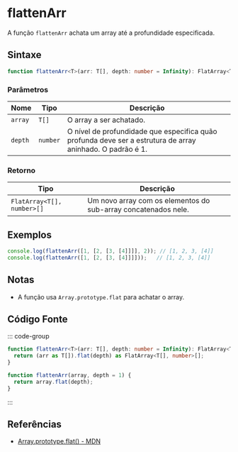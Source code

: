 # flattenArr

A função `flattenArr` achata um array até a profundidade especificada.

## Sintaxe

```typescript
function flattenArr<T>(arr: T[], depth: number = Infinity): FlatArray<T[], number>[];
```

### Parâmetros

| Nome    | Tipo      | Descrição                                                          |
|---------|-----------|--------------------------------------------------------------------|
| `array` | `T[]`   | O array a ser achatado.                                             |
| `depth` | `number`  | O nível de profundidade que especifica quão profunda deve ser a estrutura de array aninhado. O padrão é 1. |

### Retorno

| Tipo    | Descrição                                                          |
|---------|--------------------------------------------------------------------|
| `FlatArray<T[], number>[]` | Um novo array com os elementos do sub-array concatenados nele.    |

## Exemplos

```typescript
console.log(flattenArr([1, [2, [3, [4]]]], 2)); // [1, 2, 3, [4]]
console.log(flattenArr([1, [2, [3, [4]]]]));   // [1, 2, 3, [4]]
```

## Notas

- A função usa `Array.prototype.flat` para achatar o array.

## Código Fonte

::: code-group
```typescript
function flattenArr<T>(arr: T[], depth: number = Infinity): FlatArray<T[], number>[] {
  return (arr as T[]).flat(depth) as FlatArray<T[], number>[];
}
```
```javascript
function flattenArr(array, depth = 1) {
  return array.flat(depth);
}
```
:::

## Referências

- [Array.prototype.flat() - MDN](https://developer.mozilla.org/pt-BR/docs/Web/JavaScript/Reference/Global_Objects/Array/flat)